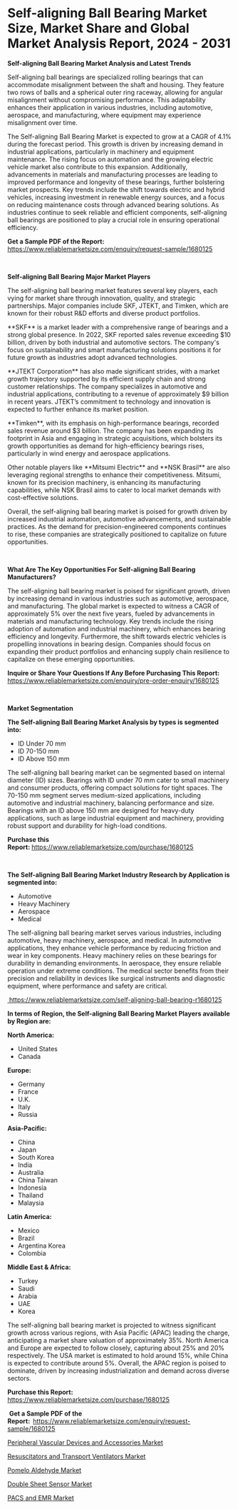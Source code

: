 <p><h1>Self-aligning Ball Bearing Market Size, Market Share and Global Market Analysis Report, 2024 - 2031</h1></p><p><strong>Self-aligning Ball Bearing Market Analysis and Latest Trends</strong></p>
<p><p>Self-aligning ball bearings are specialized rolling bearings that can accommodate misalignment between the shaft and housing. They feature two rows of balls and a spherical outer ring raceway, allowing for angular misalignment without compromising performance. This adaptability enhances their application in various industries, including automotive, aerospace, and manufacturing, where equipment may experience misalignment over time.</p><p>The Self-aligning Ball Bearing Market is expected to grow at a CAGR of 4.1% during the forecast period. This growth is driven by increasing demand in industrial applications, particularly in machinery and equipment maintenance. The rising focus on automation and the growing electric vehicle market also contribute to this expansion. Additionally, advancements in materials and manufacturing processes are leading to improved performance and longevity of these bearings, further bolstering market prospects. Key trends include the shift towards electric and hybrid vehicles, increasing investment in renewable energy sources, and a focus on reducing maintenance costs through advanced bearing solutions. As industries continue to seek reliable and efficient components, self-aligning ball bearings are positioned to play a crucial role in ensuring operational efficiency.</p></p>
<p><strong>Get a Sample PDF of the Report:&nbsp;</strong> <a href="https://www.reliablemarketsize.com/enquiry/request-sample/1680125?utm_campaign=1180&utm_medium=2&utm_source=Github&utm_content=ia&utm_term=14102024&utm_id=self-aligning-ball-bearing">https://www.reliablemarketsize.com/enquiry/request-sample/1680125</a></p>
<p>&nbsp;</p>
<p><strong>Self-aligning Ball Bearing Major Market Players</strong></p>
<p><p>The self-aligning ball bearing market features several key players, each vying for market share through innovation, quality, and strategic partnerships. Major companies include SKF, JTEKT, and Timken, which are known for their robust R&D efforts and diverse product portfolios.</p><p>**SKF** is a market leader with a comprehensive range of bearings and a strong global presence. In 2022, SKF reported sales revenue exceeding $10 billion, driven by both industrial and automotive sectors. The company's focus on sustainability and smart manufacturing solutions positions it for future growth as industries adopt advanced technologies.</p><p>**JTEKT Corporation** has also made significant strides, with a market growth trajectory supported by its efficient supply chain and strong customer relationships. The company specializes in automotive and industrial applications, contributing to a revenue of approximately $9 billion in recent years. JTEKT’s commitment to technology and innovation is expected to further enhance its market position.</p><p>**Timken**, with its emphasis on high-performance bearings, recorded sales revenue around $3 billion. The company has been expanding its footprint in Asia and engaging in strategic acquisitions, which bolsters its growth opportunities as demand for high-efficiency bearings rises, particularly in wind energy and aerospace applications.</p><p>Other notable players like **Mitsumi Electric** and **NSK Brasil** are also leveraging regional strengths to enhance their competitiveness. Mitsumi, known for its precision machinery, is enhancing its manufacturing capabilities, while NSK Brasil aims to cater to local market demands with cost-effective solutions.</p><p>Overall, the self-aligning ball bearing market is poised for growth driven by increased industrial automation, automotive advancements, and sustainable practices. As the demand for precision-engineered components continues to rise, these companies are strategically positioned to capitalize on future opportunities.</p></p>
<p>&nbsp;</p>
<p><strong>What Are The Key Opportunities For Self-aligning Ball Bearing Manufacturers?</strong></p>
<p><p>The self-aligning ball bearing market is poised for significant growth, driven by increasing demand in various industries such as automotive, aerospace, and manufacturing. The global market is expected to witness a CAGR of approximately 5% over the next five years, fueled by advancements in materials and manufacturing technology. Key trends include the rising adoption of automation and industrial machinery, which enhances bearing efficiency and longevity. Furthermore, the shift towards electric vehicles is propelling innovations in bearing design. Companies should focus on expanding their product portfolios and enhancing supply chain resilience to capitalize on these emerging opportunities.</p></p>
<p><strong>Inquire or Share Your Questions If Any Before Purchasing This Report:</strong> <a href="https://www.reliablemarketsize.com/enquiry/pre-order-enquiry/1680125?utm_campaign=1180&utm_medium=2&utm_source=Github&utm_content=ia&utm_term=14102024&utm_id=self-aligning-ball-bearing">https://www.reliablemarketsize.com/enquiry/pre-order-enquiry/1680125</a></p>
<p>&nbsp;</p>
<p><strong>Market Segmentation</strong></p>
<p><strong>The Self-aligning Ball Bearing Market Analysis by types is segmented into:</strong></p>
<p><ul><li>ID Under 70 mm</li><li>ID 70-150 mm</li><li>ID Above 150 mm</li></ul></p>
<p><p>The self-aligning ball bearing market can be segmented based on internal diameter (ID) sizes. Bearings with ID under 70 mm cater to small machinery and consumer products, offering compact solutions for tight spaces. The 70-150 mm segment serves medium-sized applications, including automotive and industrial machinery, balancing performance and size. Bearings with an ID above 150 mm are designed for heavy-duty applications, such as large industrial equipment and machinery, providing robust support and durability for high-load conditions.</p></p>
<p><strong>Purchase this Report:&nbsp;</strong><a href="https://www.reliablemarketsize.com/purchase/1680125?utm_campaign=1180&utm_medium=2&utm_source=Github&utm_content=ia&utm_term=14102024&utm_id=self-aligning-ball-bearing">https://www.reliablemarketsize.com/purchase/1680125</a></p>
<p>&nbsp;</p>
<p><strong>The Self-aligning Ball Bearing Market Industry Research by Application is segmented into:</strong></p>
<p><ul><li>Automotive</li><li>Heavy Machinery</li><li>Aerospace</li><li>Medical</li></ul></p>
<p><p>The self-aligning ball bearing market serves various industries, including automotive, heavy machinery, aerospace, and medical. In automotive applications, they enhance vehicle performance by reducing friction and wear in key components. Heavy machinery relies on these bearings for durability in demanding environments. In aerospace, they ensure reliable operation under extreme conditions. The medical sector benefits from their precision and reliability in devices like surgical instruments and diagnostic equipment, where performance and safety are critical.</p></p>
<p><a href="https://www.reliablemarketsize.com/self-aligning-ball-bearing-r1680125?utm_campaign=1180&utm_medium=2&utm_source=Github&utm_content=ia&utm_term=14102024&utm_id=self-aligning-ball-bearing">&nbsp;https://www.reliablemarketsize.com/self-aligning-ball-bearing-r1680125</a></p>
<p><strong>In terms of Region, the Self-aligning Ball Bearing Market Players available by Region are:</strong></p>
<p>
    <p> <strong> North America: </strong>
        <ul>
            <li>United States</li>
            <li>Canada</li>
        </ul>
        </p> 
    <p> <strong> Europe: </strong>
        <ul>
            <li>Germany</li>
            <li>France</li>
            <li>U.K.</li>
            <li>Italy</li>
            <li>Russia</li>
        </ul>
        </p> 
    <p> <strong> Asia-Pacific: </strong>
        <ul>
            <li>China</li>
            <li>Japan</li>
            <li>South Korea</li>
            <li>India</li>
            <li>Australia</li>
            <li>China Taiwan</li>
            <li>Indonesia</li>
            <li>Thailand</li>
            <li>Malaysia</li>
        </ul>
        </p> 
    <p> <strong> Latin America: </strong>
        <ul>
            <li>Mexico</li>
            <li>Brazil</li>
            <li>Argentina Korea</li>
            <li>Colombia</li>
        </ul>
        </p> 
    <p> <strong> Middle East & Africa: </strong>
        <ul>
            <li>Turkey</li>
            <li>Saudi</li>
            <li>Arabia</li>
            <li>UAE</li>
            <li>Korea</li>
        </ul>
    </p>
    </p>
<p><p>The self-aligning ball bearing market is projected to witness significant growth across various regions, with Asia Pacific (APAC) leading the charge, anticipating a market share valuation of approximately 35%. North America and Europe are expected to follow closely, capturing about 25% and 20% respectively. The USA market is estimated to hold around 15%, while China is expected to contribute around 5%. Overall, the APAC region is poised to dominate, driven by increasing industrialization and demand across diverse sectors.</p></p>
<p><strong>Purchase this Report: </strong><a href="https://www.reliablemarketsize.com/purchase/1680125?utm_campaign=1180&utm_medium=2&utm_source=Github&utm_content=ia&utm_term=14102024&utm_id=self-aligning-ball-bearing">https://www.reliablemarketsize.com/purchase/1680125</a></p>
<p>&nbsp;<strong>Get a Sample PDF of the Report:&nbsp;&nbsp;</strong><a href="https://www.reliablemarketsize.com/enquiry/request-sample/1680125?utm_campaign=1180&utm_medium=2&utm_source=Github&utm_content=ia&utm_term=14102024&utm_id=self-aligning-ball-bearing">https://www.reliablemarketsize.com/enquiry/request-sample/1680125</a></p>
<p><strong></strong></p>
<p><p><a href="https://www.linkedin.com/pulse/peripheral-vascular-devices-accessories-market-size-growing-fzufe?utm_campaign=1180&utm_medium=2&utm_source=Github&utm_content=ia&utm_term=14102024&utm_id=self-aligning-ball-bearing">Peripheral Vascular Devices and Accessories Market</a></p><p><a href="https://www.linkedin.com/pulse/global-resuscitators-transport-ventilators-market-trends-forecasts-cm1ue?utm_campaign=1180&utm_medium=2&utm_source=Github&utm_content=ia&utm_term=14102024&utm_id=self-aligning-ball-bearing">Resuscitators and Transport Ventilators Market</a></p><p><a href="https://github.com/ramdeniz14hi/Market-Research-Report-List-1/blob/main/pomelo-aldehyde-market.md?utm_campaign=1180&utm_medium=2&utm_source=Github&utm_content=ia&utm_term=14102024&utm_id=self-aligning-ball-bearing">Pomelo Aldehyde Market</a></p><p><a href="https://github.com/zenap1yahrovat/Market-Research-Report-List-1/blob/main/double-sheet-sensor-market.md?utm_campaign=1180&utm_medium=2&utm_source=Github&utm_content=ia&utm_term=14102024&utm_id=self-aligning-ball-bearing">Double Sheet Sensor Market</a></p><p><a href="https://www.linkedin.com/pulse/strategic-insights-global-pacs-emr-market-trends-2024-2031-nnhze?utm_campaign=1180&utm_medium=2&utm_source=Github&utm_content=ia&utm_term=14102024&utm_id=self-aligning-ball-bearing">PACS and EMR Market</a></p></p>